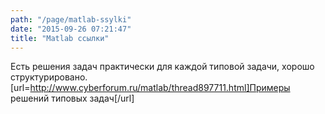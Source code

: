 ```yaml
---
path: "/page/matlab-ssylki"
date: "2015-09-26 07:21:47"
title: "Matlab ссылки"
---
```

Есть решения задач практически для каждой типовой задачи, хорошо структурировано.
[url=http://www.cyberforum.ru/matlab/thread897711.html]Примеры решений типовых задач[/url]
